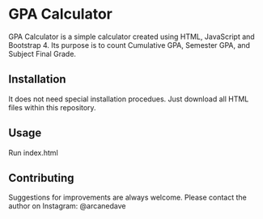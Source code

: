 # GPA Calculator

GPA Calculator is a simple calculator created using HTML, JavaScript and Bootstrap 4.
Its purpose is to count Cumulative GPA, Semester GPA, and Subject Final Grade.

## Installation

It does not need special installation procedues. Just download all HTML files within this repository.

## Usage

Run index.html

## Contributing

Suggestions for improvements are always welcome. Please contact the author on Instagram: @arcanedave